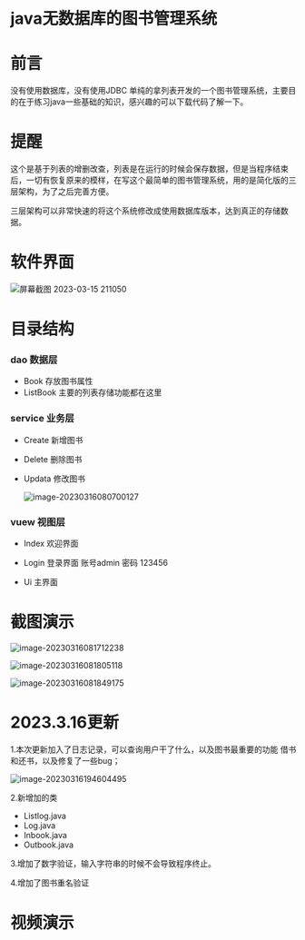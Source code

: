 # java无数据库的图书管理系统
# 前言

没有使用数据库，没有使用JDBC 单纯的拿列表开发的一个图书管理系统，主要目的在于练习java一些基础的知识，感兴趣的可以下载代码了解一下。

#  提醒

这个是基于列表的增删改查，列表是在运行的时候会保存数据，但是当程序结束后，一切有恢复原来的模样，在写这个最简单的图书管理系统，用的是简化版的三层架构，为了之后完善方便。

三层架构可以非常快速的将这个系统修改成使用数据库版本，达到真正的存储数据。

# 软件界面

![屏幕截图 2023-03-15 211050](https://syb-1303019251.cos.ap-beijing.myqcloud.com/md/%E5%B1%8F%E5%B9%95%E6%88%AA%E5%9B%BE%202023-03-15%20211050.png)

# 目录结构

### dao 数据层

- Book   存放图书属性
- ListBook  主要的列表存储功能都在这里

### service 业务层

- Create 新增图书

- Delete  删除图书

- Updata 修改图书

  ![image-20230316080700127](https://syb-1303019251.cos.ap-beijing.myqcloud.com/md/image-20230316080700127.png)

###  vuew 视图层

- Index 欢迎界面

- Login  登录界面 账号admin 密码 123456

- Ui 主界面
# 截图演示

![image-20230316081712238](https://syb-1303019251.cos.ap-beijing.myqcloud.com/md/image-20230316081712238.png)

![image-20230316081805118](https://syb-1303019251.cos.ap-beijing.myqcloud.com/md/image-20230316081805118.png)

![image-20230316081849175](https://syb-1303019251.cos.ap-beijing.myqcloud.com/md/image-20230316081849175.png)

# 2023.3.16更新

1.本次更新加入了日志记录，可以查询用户干了什么，以及图书最重要的功能 借书和还书，以及修复了一些bug；

![image-20230316194604495](https://syb-1303019251.cos.ap-beijing.myqcloud.com/md/image-20230316194604495.png)

2.新增加的类

- Listlog.java
- Log.java
- Inbook.java
- Outbook.java

3.增加了数字验证，输入字符串的时候不会导致程序终止。

4.增加了图书重名验证
# 视频演示
